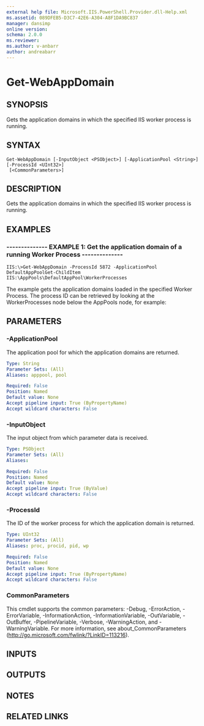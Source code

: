 ```yaml
---
external help file: Microsoft.IIS.PowerShell.Provider.dll-Help.xml
ms.assetid: 089DFEB5-D3C7-42E6-A304-A8F1DA9BC837
manager: dansimp
online version: 
schema: 2.0.0
ms.reviewer:
ms.author: v-anbarr
author: andreabarr
---
```


# Get-WebAppDomain

## SYNOPSIS
Gets the application domains in which the specified IIS worker process is running.

## SYNTAX

```
Get-WebAppDomain [-InputObject <PSObject>] [-ApplicationPool <String>] [-ProcessId <UInt32>]
 [<CommonParameters>]
```

## DESCRIPTION
Gets the application domains in which the specified IIS worker process is running.

## EXAMPLES

### -------------- EXAMPLE 1: Get the application domain of a running Worker Process --------------
```
IIS:\>Get-WebAppDomain -ProcessId 5872 -ApplicationPool DefaultAppPoolGet-ChildItem IIS:\AppPools\DefaultAppPool\WorkerProcesses
```

The example gets the application domains loaded in the specified Worker Process.
The process ID can be retrieved by looking at the WorkerProcesses node below the AppPools node, for example:

## PARAMETERS

### -ApplicationPool
The application pool for which the application domains are returned.

```yaml
Type: String
Parameter Sets: (All)
Aliases: apppool, pool

Required: False
Position: Named
Default value: None
Accept pipeline input: True (ByPropertyName)
Accept wildcard characters: False
```

### -InputObject
The input object from which parameter data is received.

```yaml
Type: PSObject
Parameter Sets: (All)
Aliases: 

Required: False
Position: Named
Default value: None
Accept pipeline input: True (ByValue)
Accept wildcard characters: False
```

### -ProcessId
The ID of the worker process for which the application domain is returned.

```yaml
Type: UInt32
Parameter Sets: (All)
Aliases: proc, procid, pid, wp

Required: False
Position: Named
Default value: None
Accept pipeline input: True (ByPropertyName)
Accept wildcard characters: False
```

### CommonParameters
This cmdlet supports the common parameters: -Debug, -ErrorAction, -ErrorVariable, -InformationAction, -InformationVariable, -OutVariable, -OutBuffer, -PipelineVariable, -Verbose, -WarningAction, and -WarningVariable. For more information, see about_CommonParameters (http://go.microsoft.com/fwlink/?LinkID=113216).

## INPUTS

## OUTPUTS

## NOTES

## RELATED LINKS


